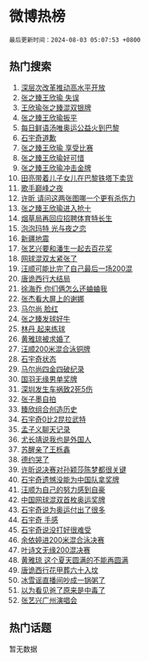 # 微博热榜

`最后更新时间：2024-08-03 05:07:53 +0800`

## 热门搜索

1. [深层次改革推动高水平开放](https://m.weibo.cn/search?containerid=100103type%3D1%26t%3D10%26q%3D%23%E6%B7%B1%E5%B1%82%E6%AC%A1%E6%94%B9%E9%9D%A9%E6%8E%A8%E5%8A%A8%E9%AB%98%E6%B0%B4%E5%B9%B3%E5%BC%80%E6%94%BE%23&stream_entry_id=51&isnewpage=1&extparam=seat%3D1%26cate%3D10103%26q%3D%2523%25E6%25B7%25B1%25E5%25B1%2582%25E6%25AC%25A1%25E6%2594%25B9%25E9%259D%25A9%25E6%258E%25A8%25E5%258A%25A8%25E9%25AB%2598%25E6%25B0%25B4%25E5%25B9%25B3%25E5%25BC%2580%25E6%2594%25BE%2523%26filter_type%3Drealtimehot%26dgr%3D0%26stream_entry_id%3D51%26c_type%3D51%26pos%3D0%26display_time%3D1722632873%26pre_seqid%3D172263287299700486183)
1. [张之臻王欣瑜 失误](https://m.weibo.cn/search?containerid=100103type%3D1%26t%3D10%26q%3D%E5%BC%A0%E4%B9%8B%E8%87%BB%E7%8E%8B%E6%AC%A3%E7%91%9C+%E5%A4%B1%E8%AF%AF&stream_entry_id=31&isnewpage=1&extparam=seat%3D1%26cate%3D5001%26q%3D%25E5%25BC%25A0%25E4%25B9%258B%25E8%2587%25BB%25E7%258E%258B%25E6%25AC%25A3%25E7%2591%259C%2520%25E5%25A4%25B1%25E8%25AF%25AF%26dgr%3D0%26stream_entry_id%3D31%26band_rank%3D1%26pos%3D0%26lcate%3D5001%26filter_type%3Drealtimehot%26flag%3D1%26c_type%3D31%26realpos%3D1%26display_time%3D1722632873%26pre_seqid%3D172263287299700486183)
1. [王欣瑜张之臻混双银牌](https://m.weibo.cn/search?containerid=100103type%3D1%26t%3D10%26q%3D%23%E7%8E%8B%E6%AC%A3%E7%91%9C%E5%BC%A0%E4%B9%8B%E8%87%BB%E6%B7%B7%E5%8F%8C%E9%93%B6%E7%89%8C%23&stream_entry_id=31&isnewpage=1&extparam=seat%3D1%26cate%3D5001%26q%3D%2523%25E7%258E%258B%25E6%25AC%25A3%25E7%2591%259C%25E5%25BC%25A0%25E4%25B9%258B%25E8%2587%25BB%25E6%25B7%25B7%25E5%258F%258C%25E9%2593%25B6%25E7%2589%258C%2523%26dgr%3D0%26stream_entry_id%3D31%26band_rank%3D2%26pos%3D1%26lcate%3D5001%26filter_type%3Drealtimehot%26flag%3D1%26c_type%3D31%26realpos%3D2%26display_time%3D1722632873%26pre_seqid%3D172263287299700486183)
1. [张之臻王欣瑜扳平](https://m.weibo.cn/search?containerid=100103type%3D1%26t%3D10%26q%3D%23%E5%BC%A0%E4%B9%8B%E8%87%BB%E7%8E%8B%E6%AC%A3%E7%91%9C%E6%89%B3%E5%B9%B3%23&stream_entry_id=31&isnewpage=1&extparam=seat%3D1%26cate%3D5001%26q%3D%2523%25E5%25BC%25A0%25E4%25B9%258B%25E8%2587%25BB%25E7%258E%258B%25E6%25AC%25A3%25E7%2591%259C%25E6%2589%25B3%25E5%25B9%25B3%2523%26dgr%3D0%26stream_entry_id%3D31%26band_rank%3D3%26pos%3D2%26lcate%3D5001%26filter_type%3Drealtimehot%26flag%3D1%26c_type%3D31%26realpos%3D3%26display_time%3D1722632873%26pre_seqid%3D172263287299700486183)
1. [每日鲜语汤唯奥运公益火到巴黎](https://m.weibo.cn/search?containerid=100103type%3D1%26t%3D10%26q%3D%23%E6%AF%8F%E6%97%A5%E9%B2%9C%E8%AF%AD%E6%B1%A4%E5%94%AF%E5%A5%A5%E8%BF%90%E5%85%AC%E7%9B%8A%E7%81%AB%E5%88%B0%E5%B7%B4%E9%BB%8E%23&stream_entry_id=31&isnewpage=1&extparam=seat%3D1%26cate%3D5001%26q%3D%2523%25E6%25AF%258F%25E6%2597%25A5%25E9%25B2%259C%25E8%25AF%25AD%25E6%25B1%25A4%25E5%2594%25AF%25E5%25A5%25A5%25E8%25BF%2590%25E5%2585%25AC%25E7%259B%258A%25E7%2581%25AB%25E5%2588%25B0%25E5%25B7%25B4%25E9%25BB%258E%2523%26topic_ad%3D1%26dgr%3D0%26stream_entry_id%3D31%26band_rank%3D4%26adid%3D249017%26lcate%3D5001%26filter_type%3Drealtimehot%26is_ad_pos%3D1%26c_type%3D31%26pos%3D3%26display_time%3D1722632873%26pre_seqid%3D172263287299700486183)
1. [石宇奇道歉](https://m.weibo.cn/search?containerid=100103type%3D1%26t%3D10%26q%3D%23%E7%9F%B3%E5%AE%87%E5%A5%87%E9%81%93%E6%AD%89%23&stream_entry_id=31&isnewpage=1&extparam=seat%3D1%26cate%3D5001%26q%3D%2523%25E7%259F%25B3%25E5%25AE%2587%25E5%25A5%2587%25E9%2581%2593%25E6%25AD%2589%2523%26dgr%3D0%26stream_entry_id%3D31%26band_rank%3D4%26pos%3D4%26lcate%3D5001%26filter_type%3Drealtimehot%26flag%3D2%26c_type%3D31%26realpos%3D4%26display_time%3D1722632873%26pre_seqid%3D172263287299700486183)
1. [张之臻王欣瑜 享受比赛](https://m.weibo.cn/search?containerid=100103type%3D1%26t%3D10%26q%3D%E5%BC%A0%E4%B9%8B%E8%87%BB%E7%8E%8B%E6%AC%A3%E7%91%9C+%E4%BA%AB%E5%8F%97%E6%AF%94%E8%B5%9B&stream_entry_id=31&isnewpage=1&extparam=seat%3D1%26cate%3D5001%26q%3D%25E5%25BC%25A0%25E4%25B9%258B%25E8%2587%25BB%25E7%258E%258B%25E6%25AC%25A3%25E7%2591%259C%2520%25E4%25BA%25AB%25E5%258F%2597%25E6%25AF%2594%25E8%25B5%259B%26dgr%3D0%26stream_entry_id%3D31%26band_rank%3D5%26pos%3D5%26lcate%3D5001%26filter_type%3Drealtimehot%26flag%3D1%26c_type%3D31%26realpos%3D5%26display_time%3D1722632873%26pre_seqid%3D172263287299700486183)
1. [张之臻王欣瑜好可惜](https://m.weibo.cn/search?containerid=100103type%3D1%26t%3D10%26q%3D%E5%BC%A0%E4%B9%8B%E8%87%BB%E7%8E%8B%E6%AC%A3%E7%91%9C%E5%A5%BD%E5%8F%AF%E6%83%9C&stream_entry_id=31&isnewpage=1&extparam=seat%3D1%26cate%3D5001%26q%3D%25E5%25BC%25A0%25E4%25B9%258B%25E8%2587%25BB%25E7%258E%258B%25E6%25AC%25A3%25E7%2591%259C%25E5%25A5%25BD%25E5%258F%25AF%25E6%2583%259C%26dgr%3D0%26stream_entry_id%3D31%26band_rank%3D6%26pos%3D6%26lcate%3D5001%26filter_type%3Drealtimehot%26flag%3D1%26c_type%3D31%26realpos%3D6%26display_time%3D1722632873%26pre_seqid%3D172263287299700486183)
1. [张之臻王欣瑜冲击金牌](https://m.weibo.cn/search?containerid=100103type%3D1%26t%3D10%26q%3D%23%E5%BC%A0%E4%B9%8B%E8%87%BB%E7%8E%8B%E6%AC%A3%E7%91%9C%E5%86%B2%E5%87%BB%E9%87%91%E7%89%8C%23&stream_entry_id=31&isnewpage=1&extparam=seat%3D1%26cate%3D5001%26q%3D%2523%25E5%25BC%25A0%25E4%25B9%258B%25E8%2587%25BB%25E7%258E%258B%25E6%25AC%25A3%25E7%2591%259C%25E5%2586%25B2%25E5%2587%25BB%25E9%2587%2591%25E7%2589%258C%2523%26dgr%3D0%26stream_entry_id%3D31%26band_rank%3D7%26pos%3D7%26lcate%3D5001%26filter_type%3Drealtimehot%26flag%3D2%26c_type%3D31%26realpos%3D7%26display_time%3D1722632873%26pre_seqid%3D172263287299700486183)
1. [田亮带着儿子女儿在巴黎铁塔下卖货](https://m.weibo.cn/search?containerid=100103type%3D1%26t%3D10%26q%3D%23%E7%94%B0%E4%BA%AE%E5%B8%A6%E7%9D%80%E5%84%BF%E5%AD%90%E5%A5%B3%E5%84%BF%E5%9C%A8%E5%B7%B4%E9%BB%8E%E9%93%81%E5%A1%94%E4%B8%8B%E5%8D%96%E8%B4%A7%23&stream_entry_id=31&isnewpage=1&extparam=seat%3D1%26cate%3D5001%26q%3D%2523%25E7%2594%25B0%25E4%25BA%25AE%25E5%25B8%25A6%25E7%259D%2580%25E5%2584%25BF%25E5%25AD%2590%25E5%25A5%25B3%25E5%2584%25BF%25E5%259C%25A8%25E5%25B7%25B4%25E9%25BB%258E%25E9%2593%2581%25E5%25A1%2594%25E4%25B8%258B%25E5%258D%2596%25E8%25B4%25A7%2523%26dgr%3D0%26stream_entry_id%3D31%26band_rank%3D8%26pos%3D8%26lcate%3D5001%26filter_type%3Drealtimehot%26flag%3D2%26c_type%3D31%26realpos%3D8%26display_time%3D1722632873%26pre_seqid%3D172263287299700486183)
1. [歌手巅峰之夜](https://m.weibo.cn/search?containerid=100103type%3D1%26t%3D10%26q%3D%E6%AD%8C%E6%89%8B%E5%B7%85%E5%B3%B0%E4%B9%8B%E5%A4%9C&stream_entry_id=31&isnewpage=1&extparam=seat%3D1%26cate%3D5001%26q%3D%25E6%25AD%258C%25E6%2589%258B%25E5%25B7%2585%25E5%25B3%25B0%25E4%25B9%258B%25E5%25A4%259C%26dgr%3D0%26stream_entry_id%3D31%26band_rank%3D9%26pos%3D9%26lcate%3D5001%26filter_type%3Drealtimehot%26flag%3D0%26c_type%3D31%26realpos%3D9%26display_time%3D1722632873%26pre_seqid%3D172263287299700486183)
1. [许昕 请问这两张图哪一个更有杀伤力](https://m.weibo.cn/search?containerid=100103type%3D1%26t%3D10%26q%3D%E8%AE%B8%E6%98%95+%E8%AF%B7%E9%97%AE%E8%BF%99%E4%B8%A4%E5%BC%A0%E5%9B%BE%E5%93%AA%E4%B8%80%E4%B8%AA%E6%9B%B4%E6%9C%89%E6%9D%80%E4%BC%A4%E5%8A%9B&stream_entry_id=31&isnewpage=1&extparam=seat%3D1%26cate%3D5001%26q%3D%25E8%25AE%25B8%25E6%2598%2595%2520%25E8%25AF%25B7%25E9%2597%25AE%25E8%25BF%2599%25E4%25B8%25A4%25E5%25BC%25A0%25E5%259B%25BE%25E5%2593%25AA%25E4%25B8%2580%25E4%25B8%25AA%25E6%259B%25B4%25E6%259C%2589%25E6%259D%2580%25E4%25BC%25A4%25E5%258A%259B%26dgr%3D0%26stream_entry_id%3D31%26band_rank%3D10%26pos%3D10%26lcate%3D5001%26filter_type%3Drealtimehot%26flag%3D0%26c_type%3D31%26realpos%3D10%26display_time%3D1722632873%26pre_seqid%3D172263287299700486183)
1. [张之臻王欣瑜进入抢十](https://m.weibo.cn/search?containerid=100103type%3D1%26t%3D10%26q%3D%23%E5%BC%A0%E4%B9%8B%E8%87%BB%E7%8E%8B%E6%AC%A3%E7%91%9C%E8%BF%9B%E5%85%A5%E6%8A%A2%E5%8D%81%23&stream_entry_id=31&isnewpage=1&extparam=seat%3D1%26cate%3D5001%26q%3D%2523%25E5%25BC%25A0%25E4%25B9%258B%25E8%2587%25BB%25E7%258E%258B%25E6%25AC%25A3%25E7%2591%259C%25E8%25BF%259B%25E5%2585%25A5%25E6%258A%25A2%25E5%258D%2581%2523%26dgr%3D0%26stream_entry_id%3D31%26band_rank%3D11%26pos%3D11%26lcate%3D5001%26filter_type%3Drealtimehot%26flag%3D1%26c_type%3D31%26realpos%3D11%26display_time%3D1722632873%26pre_seqid%3D172263287299700486183)
1. [烟草局再回应招聘体育特长生](https://m.weibo.cn/search?containerid=100103type%3D1%26t%3D10%26q%3D%23%E7%83%9F%E8%8D%89%E5%B1%80%E5%86%8D%E5%9B%9E%E5%BA%94%E6%8B%9B%E8%81%98%E4%BD%93%E8%82%B2%E7%89%B9%E9%95%BF%E7%94%9F%23&stream_entry_id=31&isnewpage=1&extparam=seat%3D1%26cate%3D5001%26q%3D%2523%25E7%2583%259F%25E8%258D%2589%25E5%25B1%2580%25E5%2586%258D%25E5%259B%259E%25E5%25BA%2594%25E6%258B%259B%25E8%2581%2598%25E4%25BD%2593%25E8%2582%25B2%25E7%2589%25B9%25E9%2595%25BF%25E7%2594%259F%2523%26dgr%3D0%26stream_entry_id%3D31%26band_rank%3D12%26pos%3D12%26lcate%3D5001%26filter_type%3Drealtimehot%26flag%3D0%26c_type%3D31%26realpos%3D12%26display_time%3D1722632873%26pre_seqid%3D172263287299700486183)
1. [泡泡玛特 光与夜之恋](https://m.weibo.cn/search?containerid=100103type%3D1%26t%3D10%26q%3D%E6%B3%A1%E6%B3%A1%E7%8E%9B%E7%89%B9+%E5%85%89%E4%B8%8E%E5%A4%9C%E4%B9%8B%E6%81%8B&stream_entry_id=31&isnewpage=1&extparam=seat%3D1%26cate%3D5001%26q%3D%25E6%25B3%25A1%25E6%25B3%25A1%25E7%258E%259B%25E7%2589%25B9%2520%25E5%2585%2589%25E4%25B8%258E%25E5%25A4%259C%25E4%25B9%258B%25E6%2581%258B%26dgr%3D0%26stream_entry_id%3D31%26band_rank%3D13%26pos%3D13%26lcate%3D5001%26filter_type%3Drealtimehot%26flag%3D0%26c_type%3D31%26realpos%3D13%26display_time%3D1722632873%26pre_seqid%3D172263287299700486183)
1. [新疆地震](https://m.weibo.cn/search?containerid=100103type%3D1%26t%3D10%26q%3D%E6%96%B0%E7%96%86%E5%9C%B0%E9%9C%87&stream_entry_id=31&isnewpage=1&extparam=seat%3D1%26cate%3D5001%26q%3D%25E6%2596%25B0%25E7%2596%2586%25E5%259C%25B0%25E9%259C%2587%26dgr%3D0%26stream_entry_id%3D31%26band_rank%3D14%26pos%3D14%26lcate%3D5001%26filter_type%3Drealtimehot%26flag%3D0%26c_type%3D31%26realpos%3D14%26display_time%3D1722632873%26pre_seqid%3D172263287299700486183)
1. [张艺兴要和潘生一起去百花奖](https://m.weibo.cn/search?containerid=100103type%3D1%26t%3D10%26q%3D%23%E5%BC%A0%E8%89%BA%E5%85%B4%E8%A6%81%E5%92%8C%E6%BD%98%E7%94%9F%E4%B8%80%E8%B5%B7%E5%8E%BB%E7%99%BE%E8%8A%B1%E5%A5%96%23&stream_entry_id=31&isnewpage=1&extparam=seat%3D1%26cate%3D5001%26q%3D%2523%25E5%25BC%25A0%25E8%2589%25BA%25E5%2585%25B4%25E8%25A6%2581%25E5%2592%258C%25E6%25BD%2598%25E7%2594%259F%25E4%25B8%2580%25E8%25B5%25B7%25E5%258E%25BB%25E7%2599%25BE%25E8%258A%25B1%25E5%25A5%2596%2523%26dgr%3D0%26stream_entry_id%3D31%26band_rank%3D15%26pos%3D15%26lcate%3D5001%26filter_type%3Drealtimehot%26flag%3D0%26c_type%3D31%26realpos%3D15%26display_time%3D1722632873%26pre_seqid%3D172263287299700486183)
1. [网球混双太紧张了](https://m.weibo.cn/search?containerid=100103type%3D1%26t%3D10%26q%3D%E7%BD%91%E7%90%83%E6%B7%B7%E5%8F%8C%E5%A4%AA%E7%B4%A7%E5%BC%A0%E4%BA%86&stream_entry_id=31&isnewpage=1&extparam=seat%3D1%26cate%3D5001%26q%3D%25E7%25BD%2591%25E7%2590%2583%25E6%25B7%25B7%25E5%258F%258C%25E5%25A4%25AA%25E7%25B4%25A7%25E5%25BC%25A0%25E4%25BA%2586%26dgr%3D0%26stream_entry_id%3D31%26band_rank%3D16%26pos%3D16%26lcate%3D5001%26filter_type%3Drealtimehot%26flag%3D1%26c_type%3D31%26realpos%3D16%26display_time%3D1722632873%26pre_seqid%3D172263287299700486183)
1. [汪顺可能比完了自己最后一场200混](https://m.weibo.cn/search?containerid=100103type%3D1%26t%3D10%26q%3D%23%E6%B1%AA%E9%A1%BA%E5%8F%AF%E8%83%BD%E6%AF%94%E5%AE%8C%E4%BA%86%E8%87%AA%E5%B7%B1%E6%9C%80%E5%90%8E%E4%B8%80%E5%9C%BA200%E6%B7%B7%23&stream_entry_id=31&isnewpage=1&extparam=seat%3D1%26cate%3D5001%26q%3D%2523%25E6%25B1%25AA%25E9%25A1%25BA%25E5%258F%25AF%25E8%2583%25BD%25E6%25AF%2594%25E5%25AE%258C%25E4%25BA%2586%25E8%2587%25AA%25E5%25B7%25B1%25E6%259C%2580%25E5%2590%258E%25E4%25B8%2580%25E5%259C%25BA200%25E6%25B7%25B7%2523%26dgr%3D0%26stream_entry_id%3D31%26band_rank%3D17%26pos%3D17%26lcate%3D5001%26filter_type%3Drealtimehot%26flag%3D1%26c_type%3D31%26realpos%3D17%26display_time%3D1722632873%26pre_seqid%3D172263287299700486183)
1. [唐诡西行大结局](https://m.weibo.cn/search?containerid=100103type%3D1%26t%3D10%26q%3D%23%E5%94%90%E8%AF%A1%E8%A5%BF%E8%A1%8C%E5%A4%A7%E7%BB%93%E5%B1%80%23&stream_entry_id=31&isnewpage=1&extparam=seat%3D1%26cate%3D5001%26q%3D%2523%25E5%2594%2590%25E8%25AF%25A1%25E8%25A5%25BF%25E8%25A1%258C%25E5%25A4%25A7%25E7%25BB%2593%25E5%25B1%2580%2523%26dgr%3D0%26stream_entry_id%3D31%26band_rank%3D18%26pos%3D18%26lcate%3D5001%26filter_type%3Drealtimehot%26flag%3D0%26c_type%3D31%26realpos%3D18%26display_time%3D1722632873%26pre_seqid%3D172263287299700486183)
1. [徐海乔 你们俩怎么还蛐蛐我](https://m.weibo.cn/search?containerid=100103type%3D1%26t%3D10%26q%3D%E5%BE%90%E6%B5%B7%E4%B9%94+%E4%BD%A0%E4%BB%AC%E4%BF%A9%E6%80%8E%E4%B9%88%E8%BF%98%E8%9B%90%E8%9B%90%E6%88%91&stream_entry_id=31&isnewpage=1&extparam=seat%3D1%26cate%3D5001%26q%3D%25E5%25BE%2590%25E6%25B5%25B7%25E4%25B9%2594%2520%25E4%25BD%25A0%25E4%25BB%25AC%25E4%25BF%25A9%25E6%2580%258E%25E4%25B9%2588%25E8%25BF%2598%25E8%259B%2590%25E8%259B%2590%25E6%2588%2591%26dgr%3D0%26stream_entry_id%3D31%26band_rank%3D19%26pos%3D19%26lcate%3D5001%26filter_type%3Drealtimehot%26flag%3D0%26c_type%3D31%26realpos%3D19%26display_time%3D1722632873%26pre_seqid%3D172263287299700486183)
1. [张杰看大屏上的谢娜](https://m.weibo.cn/search?containerid=100103type%3D1%26t%3D10%26q%3D%23%E5%BC%A0%E6%9D%B0%E7%9C%8B%E5%A4%A7%E5%B1%8F%E4%B8%8A%E7%9A%84%E8%B0%A2%E5%A8%9C%23&stream_entry_id=31&isnewpage=1&extparam=seat%3D1%26cate%3D5001%26q%3D%2523%25E5%25BC%25A0%25E6%259D%25B0%25E7%259C%258B%25E5%25A4%25A7%25E5%25B1%258F%25E4%25B8%258A%25E7%259A%2584%25E8%25B0%25A2%25E5%25A8%259C%2523%26dgr%3D0%26stream_entry_id%3D31%26band_rank%3D20%26pos%3D20%26lcate%3D5001%26filter_type%3Drealtimehot%26flag%3D0%26c_type%3D31%26realpos%3D20%26display_time%3D1722632873%26pre_seqid%3D172263287299700486183)
1. [马尔尚 脸红](https://m.weibo.cn/search?containerid=100103type%3D1%26t%3D10%26q%3D%E9%A9%AC%E5%B0%94%E5%B0%9A+%E8%84%B8%E7%BA%A2&stream_entry_id=31&isnewpage=1&extparam=seat%3D1%26cate%3D5001%26q%3D%25E9%25A9%25AC%25E5%25B0%2594%25E5%25B0%259A%2520%25E8%2584%25B8%25E7%25BA%25A2%26dgr%3D0%26stream_entry_id%3D31%26band_rank%3D21%26pos%3D21%26lcate%3D5001%26filter_type%3Drealtimehot%26flag%3D0%26c_type%3D31%26realpos%3D21%26display_time%3D1722632873%26pre_seqid%3D172263287299700486183)
1. [张之臻发球好牛](https://m.weibo.cn/search?containerid=100103type%3D1%26t%3D10%26q%3D%E5%BC%A0%E4%B9%8B%E8%87%BB%E5%8F%91%E7%90%83%E5%A5%BD%E7%89%9B&stream_entry_id=31&isnewpage=1&extparam=seat%3D1%26cate%3D5001%26q%3D%25E5%25BC%25A0%25E4%25B9%258B%25E8%2587%25BB%25E5%258F%2591%25E7%2590%2583%25E5%25A5%25BD%25E7%2589%259B%26dgr%3D0%26stream_entry_id%3D31%26band_rank%3D22%26pos%3D22%26lcate%3D5001%26filter_type%3Drealtimehot%26flag%3D1%26c_type%3D31%26realpos%3D22%26display_time%3D1722632873%26pre_seqid%3D172263287299700486183)
1. [林丹 起来练球](https://m.weibo.cn/search?containerid=100103type%3D1%26t%3D10%26q%3D%E6%9E%97%E4%B8%B9+%E8%B5%B7%E6%9D%A5%E7%BB%83%E7%90%83&stream_entry_id=31&isnewpage=1&extparam=seat%3D1%26cate%3D5001%26q%3D%25E6%259E%2597%25E4%25B8%25B9%2520%25E8%25B5%25B7%25E6%259D%25A5%25E7%25BB%2583%25E7%2590%2583%26dgr%3D0%26stream_entry_id%3D31%26band_rank%3D23%26pos%3D23%26lcate%3D5001%26filter_type%3Drealtimehot%26flag%3D2%26c_type%3D31%26realpos%3D23%26display_time%3D1722632873%26pre_seqid%3D172263287299700486183)
1. [黄雅琼被求婚了](https://m.weibo.cn/search?containerid=100103type%3D1%26t%3D10%26q%3D%23%E9%BB%84%E9%9B%85%E7%90%BC%E8%A2%AB%E6%B1%82%E5%A9%9A%E4%BA%86%23&stream_entry_id=31&isnewpage=1&extparam=seat%3D1%26cate%3D5001%26q%3D%2523%25E9%25BB%2584%25E9%259B%2585%25E7%2590%25BC%25E8%25A2%25AB%25E6%25B1%2582%25E5%25A9%259A%25E4%25BA%2586%2523%26dgr%3D0%26stream_entry_id%3D31%26band_rank%3D24%26pos%3D24%26lcate%3D5001%26filter_type%3Drealtimehot%26flag%3D0%26c_type%3D31%26realpos%3D24%26display_time%3D1722632873%26pre_seqid%3D172263287299700486183)
1. [汪顺200米混合泳铜牌](https://m.weibo.cn/search?containerid=100103type%3D1%26t%3D10%26q%3D%23%E6%B1%AA%E9%A1%BA200%E7%B1%B3%E6%B7%B7%E5%90%88%E6%B3%B3%E9%93%9C%E7%89%8C%23&stream_entry_id=31&isnewpage=1&extparam=seat%3D1%26cate%3D5001%26q%3D%2523%25E6%25B1%25AA%25E9%25A1%25BA200%25E7%25B1%25B3%25E6%25B7%25B7%25E5%2590%2588%25E6%25B3%25B3%25E9%2593%259C%25E7%2589%258C%2523%26dgr%3D0%26stream_entry_id%3D31%26band_rank%3D25%26pos%3D25%26lcate%3D5001%26filter_type%3Drealtimehot%26flag%3D0%26c_type%3D31%26realpos%3D25%26display_time%3D1722632873%26pre_seqid%3D172263287299700486183)
1. [石宇奇状态](https://m.weibo.cn/search?containerid=100103type%3D1%26t%3D10%26q%3D%23%E7%9F%B3%E5%AE%87%E5%A5%87%E7%8A%B6%E6%80%81%23&stream_entry_id=31&isnewpage=1&extparam=seat%3D1%26cate%3D5001%26q%3D%2523%25E7%259F%25B3%25E5%25AE%2587%25E5%25A5%2587%25E7%258A%25B6%25E6%2580%2581%2523%26dgr%3D0%26stream_entry_id%3D31%26band_rank%3D26%26pos%3D26%26lcate%3D5001%26filter_type%3Drealtimehot%26flag%3D0%26c_type%3D31%26realpos%3D26%26display_time%3D1722632873%26pre_seqid%3D172263287299700486183)
1. [马尔尚四金四破纪录](https://m.weibo.cn/search?containerid=100103type%3D1%26t%3D10%26q%3D%23%E9%A9%AC%E5%B0%94%E5%B0%9A%E5%9B%9B%E9%87%91%E5%9B%9B%E7%A0%B4%E7%BA%AA%E5%BD%95%23&stream_entry_id=31&isnewpage=1&extparam=seat%3D1%26cate%3D5001%26q%3D%2523%25E9%25A9%25AC%25E5%25B0%2594%25E5%25B0%259A%25E5%259B%259B%25E9%2587%2591%25E5%259B%259B%25E7%25A0%25B4%25E7%25BA%25AA%25E5%25BD%2595%2523%26dgr%3D0%26stream_entry_id%3D31%26band_rank%3D27%26pos%3D27%26lcate%3D5001%26filter_type%3Drealtimehot%26flag%3D0%26c_type%3D31%26realpos%3D27%26display_time%3D1722632873%26pre_seqid%3D172263287299700486183)
1. [国羽无缘男单奖牌](https://m.weibo.cn/search?containerid=100103type%3D1%26t%3D10%26q%3D%23%E5%9B%BD%E7%BE%BD%E6%97%A0%E7%BC%98%E7%94%B7%E5%8D%95%E5%A5%96%E7%89%8C%23&stream_entry_id=31&isnewpage=1&extparam=seat%3D1%26cate%3D5001%26q%3D%2523%25E5%259B%25BD%25E7%25BE%25BD%25E6%2597%25A0%25E7%25BC%2598%25E7%2594%25B7%25E5%258D%2595%25E5%25A5%2596%25E7%2589%258C%2523%26dgr%3D0%26stream_entry_id%3D31%26band_rank%3D28%26pos%3D28%26lcate%3D5001%26filter_type%3Drealtimehot%26flag%3D0%26c_type%3D31%26realpos%3D28%26display_time%3D1722632873%26pre_seqid%3D172263287299700486183)
1. [深圳发生车祸致2死5伤](https://m.weibo.cn/search?containerid=100103type%3D1%26t%3D10%26q%3D%23%E6%B7%B1%E5%9C%B3%E5%8F%91%E7%94%9F%E8%BD%A6%E7%A5%B8%E8%87%B42%E6%AD%BB5%E4%BC%A4%23&stream_entry_id=31&isnewpage=1&extparam=seat%3D1%26cate%3D5001%26q%3D%2523%25E6%25B7%25B1%25E5%259C%25B3%25E5%258F%2591%25E7%2594%259F%25E8%25BD%25A6%25E7%25A5%25B8%25E8%2587%25B42%25E6%25AD%25BB5%25E4%25BC%25A4%2523%26dgr%3D0%26stream_entry_id%3D31%26band_rank%3D29%26pos%3D29%26lcate%3D5001%26filter_type%3Drealtimehot%26flag%3D0%26c_type%3D31%26realpos%3D29%26display_time%3D1722632873%26pre_seqid%3D172263287299700486183)
1. [张子墨自拍](https://m.weibo.cn/search?containerid=100103type%3D1%26t%3D10%26q%3D%E5%BC%A0%E5%AD%90%E5%A2%A8%E8%87%AA%E6%8B%8D&stream_entry_id=31&isnewpage=1&extparam=seat%3D1%26cate%3D5001%26q%3D%25E5%25BC%25A0%25E5%25AD%2590%25E5%25A2%25A8%25E8%2587%25AA%25E6%258B%258D%26dgr%3D0%26stream_entry_id%3D31%26band_rank%3D30%26pos%3D30%26lcate%3D5001%26filter_type%3Drealtimehot%26flag%3D0%26c_type%3D31%26realpos%3D30%26display_time%3D1722632873%26pre_seqid%3D172263287299700486183)
1. [臻欣组合创造历史](https://m.weibo.cn/search?containerid=100103type%3D1%26t%3D10%26q%3D%23%E8%87%BB%E6%AC%A3%E7%BB%84%E5%90%88%E5%88%9B%E9%80%A0%E5%8E%86%E5%8F%B2%23&stream_entry_id=31&isnewpage=1&extparam=seat%3D1%26cate%3D5001%26q%3D%2523%25E8%2587%25BB%25E6%25AC%25A3%25E7%25BB%2584%25E5%2590%2588%25E5%2588%259B%25E9%2580%25A0%25E5%258E%2586%25E5%258F%25B2%2523%26dgr%3D0%26stream_entry_id%3D31%26band_rank%3D31%26pos%3D31%26lcate%3D5001%26filter_type%3Drealtimehot%26flag%3D1%26c_type%3D31%26realpos%3D31%26display_time%3D1722632873%26pre_seqid%3D172263287299700486183)
1. [石宇奇0比2昆拉武特](https://m.weibo.cn/search?containerid=100103type%3D1%26t%3D10%26q%3D%23%E7%9F%B3%E5%AE%87%E5%A5%870%E6%AF%942%E6%98%86%E6%8B%89%E6%AD%A6%E7%89%B9%23&stream_entry_id=31&isnewpage=1&extparam=seat%3D1%26cate%3D5001%26q%3D%2523%25E7%259F%25B3%25E5%25AE%2587%25E5%25A5%25870%25E6%25AF%25942%25E6%2598%2586%25E6%258B%2589%25E6%25AD%25A6%25E7%2589%25B9%2523%26dgr%3D0%26stream_entry_id%3D31%26band_rank%3D32%26pos%3D32%26lcate%3D5001%26filter_type%3Drealtimehot%26flag%3D0%26c_type%3D31%26realpos%3D32%26display_time%3D1722632873%26pre_seqid%3D172263287299700486183)
1. [孟子义聊天记录](https://m.weibo.cn/search?containerid=100103type%3D1%26t%3D10%26q%3D%23%E5%AD%9F%E5%AD%90%E4%B9%89%E8%81%8A%E5%A4%A9%E8%AE%B0%E5%BD%95%23&stream_entry_id=31&isnewpage=1&extparam=seat%3D1%26cate%3D5001%26q%3D%2523%25E5%25AD%259F%25E5%25AD%2590%25E4%25B9%2589%25E8%2581%258A%25E5%25A4%25A9%25E8%25AE%25B0%25E5%25BD%2595%2523%26dgr%3D0%26stream_entry_id%3D31%26band_rank%3D33%26pos%3D33%26lcate%3D5001%26filter_type%3Drealtimehot%26flag%3D0%26c_type%3D31%26realpos%3D33%26display_time%3D1722632873%26pre_seqid%3D172263287299700486183)
1. [尤长靖说我也是外国人](https://m.weibo.cn/search?containerid=100103type%3D1%26t%3D10%26q%3D%23%E5%B0%A4%E9%95%BF%E9%9D%96%E8%AF%B4%E6%88%91%E4%B9%9F%E6%98%AF%E5%A4%96%E5%9B%BD%E4%BA%BA%23&stream_entry_id=31&isnewpage=1&extparam=seat%3D1%26cate%3D5001%26q%3D%2523%25E5%25B0%25A4%25E9%2595%25BF%25E9%259D%2596%25E8%25AF%25B4%25E6%2588%2591%25E4%25B9%259F%25E6%2598%25AF%25E5%25A4%2596%25E5%259B%25BD%25E4%25BA%25BA%2523%26dgr%3D0%26stream_entry_id%3D31%26band_rank%3D34%26pos%3D34%26lcate%3D5001%26filter_type%3Drealtimehot%26flag%3D0%26c_type%3D31%26realpos%3D34%26display_time%3D1722632873%26pre_seqid%3D172263287299700486183)
1. [苏醒亲了王栎鑫](https://m.weibo.cn/search?containerid=100103type%3D1%26t%3D10%26q%3D%E8%8B%8F%E9%86%92%E4%BA%B2%E4%BA%86%E7%8E%8B%E6%A0%8E%E9%91%AB&stream_entry_id=31&isnewpage=1&extparam=seat%3D1%26cate%3D5001%26q%3D%25E8%258B%258F%25E9%2586%2592%25E4%25BA%25B2%25E4%25BA%2586%25E7%258E%258B%25E6%25A0%258E%25E9%2591%25AB%26dgr%3D0%26stream_entry_id%3D31%26band_rank%3D35%26pos%3D35%26lcate%3D5001%26filter_type%3Drealtimehot%26flag%3D0%26c_type%3D31%26realpos%3D35%26display_time%3D1722632873%26pre_seqid%3D172263287299700486183)
1. [德约哭了](https://m.weibo.cn/search?containerid=100103type%3D1%26t%3D10%26q%3D%23%E5%BE%B7%E7%BA%A6%E5%93%AD%E4%BA%86%23&stream_entry_id=31&isnewpage=1&extparam=seat%3D1%26cate%3D5001%26q%3D%2523%25E5%25BE%25B7%25E7%25BA%25A6%25E5%2593%25AD%25E4%25BA%2586%2523%26dgr%3D0%26stream_entry_id%3D31%26band_rank%3D36%26pos%3D36%26lcate%3D5001%26filter_type%3Drealtimehot%26flag%3D0%26c_type%3D31%26realpos%3D36%26display_time%3D1722632873%26pre_seqid%3D172263287299700486183)
1. [许昕说决赛对孙颖莎陈梦都很关键](https://m.weibo.cn/search?containerid=100103type%3D1%26t%3D10%26q%3D%23%E8%AE%B8%E6%98%95%E8%AF%B4%E5%86%B3%E8%B5%9B%E5%AF%B9%E5%AD%99%E9%A2%96%E8%8E%8E%E9%99%88%E6%A2%A6%E9%83%BD%E5%BE%88%E5%85%B3%E9%94%AE%23&stream_entry_id=31&isnewpage=1&extparam=seat%3D1%26cate%3D5001%26q%3D%2523%25E8%25AE%25B8%25E6%2598%2595%25E8%25AF%25B4%25E5%2586%25B3%25E8%25B5%259B%25E5%25AF%25B9%25E5%25AD%2599%25E9%25A2%2596%25E8%258E%258E%25E9%2599%2588%25E6%25A2%25A6%25E9%2583%25BD%25E5%25BE%2588%25E5%2585%25B3%25E9%2594%25AE%2523%26dgr%3D0%26stream_entry_id%3D31%26band_rank%3D37%26pos%3D37%26lcate%3D5001%26filter_type%3Drealtimehot%26flag%3D0%26c_type%3D31%26realpos%3D37%26display_time%3D1722632873%26pre_seqid%3D172263287299700486183)
1. [石宇奇遗憾没能为中国队拿奖牌](https://m.weibo.cn/search?containerid=100103type%3D1%26t%3D10%26q%3D%23%E7%9F%B3%E5%AE%87%E5%A5%87%E9%81%97%E6%86%BE%E6%B2%A1%E8%83%BD%E4%B8%BA%E4%B8%AD%E5%9B%BD%E9%98%9F%E6%8B%BF%E5%A5%96%E7%89%8C%23&stream_entry_id=31&isnewpage=1&extparam=seat%3D1%26cate%3D5001%26q%3D%2523%25E7%259F%25B3%25E5%25AE%2587%25E5%25A5%2587%25E9%2581%2597%25E6%2586%25BE%25E6%25B2%25A1%25E8%2583%25BD%25E4%25B8%25BA%25E4%25B8%25AD%25E5%259B%25BD%25E9%2598%259F%25E6%258B%25BF%25E5%25A5%2596%25E7%2589%258C%2523%26dgr%3D0%26stream_entry_id%3D31%26band_rank%3D38%26pos%3D38%26lcate%3D5001%26filter_type%3Drealtimehot%26flag%3D0%26c_type%3D31%26realpos%3D38%26display_time%3D1722632873%26pre_seqid%3D172263287299700486183)
1. [汪顺为自己的努力感到自豪](https://m.weibo.cn/search?containerid=100103type%3D1%26t%3D10%26q%3D%23%E6%B1%AA%E9%A1%BA%E4%B8%BA%E8%87%AA%E5%B7%B1%E7%9A%84%E5%8A%AA%E5%8A%9B%E6%84%9F%E5%88%B0%E8%87%AA%E8%B1%AA%23&stream_entry_id=31&isnewpage=1&extparam=seat%3D1%26cate%3D5001%26q%3D%2523%25E6%25B1%25AA%25E9%25A1%25BA%25E4%25B8%25BA%25E8%2587%25AA%25E5%25B7%25B1%25E7%259A%2584%25E5%258A%25AA%25E5%258A%259B%25E6%2584%259F%25E5%2588%25B0%25E8%2587%25AA%25E8%25B1%25AA%2523%26dgr%3D0%26stream_entry_id%3D31%26band_rank%3D39%26pos%3D39%26lcate%3D5001%26filter_type%3Drealtimehot%26flag%3D1%26c_type%3D31%26realpos%3D39%26display_time%3D1722632873%26pre_seqid%3D172263287299700486183)
1. [中国网球混双首枚奥运奖牌](https://m.weibo.cn/search?containerid=100103type%3D1%26t%3D10%26q%3D%23%E4%B8%AD%E5%9B%BD%E7%BD%91%E7%90%83%E6%B7%B7%E5%8F%8C%E9%A6%96%E6%9E%9A%E5%A5%A5%E8%BF%90%E5%A5%96%E7%89%8C%23&stream_entry_id=31&isnewpage=1&extparam=seat%3D1%26cate%3D5001%26q%3D%2523%25E4%25B8%25AD%25E5%259B%25BD%25E7%25BD%2591%25E7%2590%2583%25E6%25B7%25B7%25E5%258F%258C%25E9%25A6%2596%25E6%259E%259A%25E5%25A5%25A5%25E8%25BF%2590%25E5%25A5%2596%25E7%2589%258C%2523%26dgr%3D0%26stream_entry_id%3D31%26band_rank%3D40%26pos%3D40%26lcate%3D5001%26filter_type%3Drealtimehot%26flag%3D1%26c_type%3D31%26realpos%3D40%26display_time%3D1722632873%26pre_seqid%3D172263287299700486183)
1. [石宇奇说为奥运付出了很多](https://m.weibo.cn/search?containerid=100103type%3D1%26t%3D10%26q%3D%23%E7%9F%B3%E5%AE%87%E5%A5%87%E8%AF%B4%E4%B8%BA%E5%A5%A5%E8%BF%90%E4%BB%98%E5%87%BA%E4%BA%86%E5%BE%88%E5%A4%9A%23&stream_entry_id=31&isnewpage=1&extparam=seat%3D1%26cate%3D5001%26q%3D%2523%25E7%259F%25B3%25E5%25AE%2587%25E5%25A5%2587%25E8%25AF%25B4%25E4%25B8%25BA%25E5%25A5%25A5%25E8%25BF%2590%25E4%25BB%2598%25E5%2587%25BA%25E4%25BA%2586%25E5%25BE%2588%25E5%25A4%259A%2523%26dgr%3D0%26stream_entry_id%3D31%26band_rank%3D41%26pos%3D41%26lcate%3D5001%26filter_type%3Drealtimehot%26flag%3D0%26c_type%3D31%26realpos%3D41%26display_time%3D1722632873%26pre_seqid%3D172263287299700486183)
1. [石宇奇 手感](https://m.weibo.cn/search?containerid=100103type%3D1%26t%3D10%26q%3D%E7%9F%B3%E5%AE%87%E5%A5%87+%E6%89%8B%E6%84%9F&stream_entry_id=31&isnewpage=1&extparam=seat%3D1%26cate%3D5001%26q%3D%25E7%259F%25B3%25E5%25AE%2587%25E5%25A5%2587%2520%25E6%2589%258B%25E6%2584%259F%26dgr%3D0%26stream_entry_id%3D31%26band_rank%3D42%26pos%3D42%26lcate%3D5001%26filter_type%3Drealtimehot%26flag%3D0%26c_type%3D31%26realpos%3D42%26display_time%3D1722632873%26pre_seqid%3D172263287299700486183)
1. [石宇奇说没打好很难受](https://m.weibo.cn/search?containerid=100103type%3D1%26t%3D10%26q%3D%23%E7%9F%B3%E5%AE%87%E5%A5%87%E8%AF%B4%E6%B2%A1%E6%89%93%E5%A5%BD%E5%BE%88%E9%9A%BE%E5%8F%97%23&stream_entry_id=31&isnewpage=1&extparam=seat%3D1%26cate%3D5001%26q%3D%2523%25E7%259F%25B3%25E5%25AE%2587%25E5%25A5%2587%25E8%25AF%25B4%25E6%25B2%25A1%25E6%2589%2593%25E5%25A5%25BD%25E5%25BE%2588%25E9%259A%25BE%25E5%258F%2597%2523%26dgr%3D0%26stream_entry_id%3D31%26band_rank%3D43%26pos%3D43%26lcate%3D5001%26filter_type%3Drealtimehot%26flag%3D0%26c_type%3D31%26realpos%3D43%26display_time%3D1722632873%26pre_seqid%3D172263287299700486183)
1. [余依婷进200米混合泳决赛](https://m.weibo.cn/search?containerid=100103type%3D1%26t%3D10%26q%3D%23%E4%BD%99%E4%BE%9D%E5%A9%B7%E8%BF%9B200%E7%B1%B3%E6%B7%B7%E5%90%88%E6%B3%B3%E5%86%B3%E8%B5%9B%23&stream_entry_id=31&isnewpage=1&extparam=seat%3D1%26cate%3D5001%26q%3D%2523%25E4%25BD%2599%25E4%25BE%259D%25E5%25A9%25B7%25E8%25BF%259B200%25E7%25B1%25B3%25E6%25B7%25B7%25E5%2590%2588%25E6%25B3%25B3%25E5%2586%25B3%25E8%25B5%259B%2523%26dgr%3D0%26stream_entry_id%3D31%26band_rank%3D44%26pos%3D44%26lcate%3D5001%26filter_type%3Drealtimehot%26flag%3D1%26c_type%3D31%26realpos%3D44%26display_time%3D1722632873%26pre_seqid%3D172263287299700486183)
1. [叶诗文无缘200混决赛](https://m.weibo.cn/search?containerid=100103type%3D1%26t%3D10%26q%3D%23%E5%8F%B6%E8%AF%97%E6%96%87%E6%97%A0%E7%BC%98200%E6%B7%B7%E5%86%B3%E8%B5%9B%23&stream_entry_id=31&isnewpage=1&extparam=seat%3D1%26cate%3D5001%26q%3D%2523%25E5%258F%25B6%25E8%25AF%2597%25E6%2596%2587%25E6%2597%25A0%25E7%25BC%2598200%25E6%25B7%25B7%25E5%2586%25B3%25E8%25B5%259B%2523%26dgr%3D0%26stream_entry_id%3D31%26band_rank%3D45%26pos%3D45%26lcate%3D5001%26filter_type%3Drealtimehot%26flag%3D1%26c_type%3D31%26realpos%3D45%26display_time%3D1722632873%26pre_seqid%3D172263287299700486183)
1. [黄雅琼 这个夏天圆满的不能再圆满](https://m.weibo.cn/search?containerid=100103type%3D1%26t%3D10%26q%3D%E9%BB%84%E9%9B%85%E7%90%BC+%E8%BF%99%E4%B8%AA%E5%A4%8F%E5%A4%A9%E5%9C%86%E6%BB%A1%E7%9A%84%E4%B8%8D%E8%83%BD%E5%86%8D%E5%9C%86%E6%BB%A1&stream_entry_id=31&isnewpage=1&extparam=seat%3D1%26cate%3D5001%26q%3D%25E9%25BB%2584%25E9%259B%2585%25E7%2590%25BC%2520%25E8%25BF%2599%25E4%25B8%25AA%25E5%25A4%258F%25E5%25A4%25A9%25E5%259C%2586%25E6%25BB%25A1%25E7%259A%2584%25E4%25B8%258D%25E8%2583%25BD%25E5%2586%258D%25E5%259C%2586%25E6%25BB%25A1%26dgr%3D0%26stream_entry_id%3D31%26band_rank%3D46%26pos%3D46%26lcate%3D5001%26filter_type%3Drealtimehot%26flag%3D0%26c_type%3D31%26realpos%3D46%26display_time%3D1722632873%26pre_seqid%3D172263287299700486183)
1. [唐诡西行花甲葬六十入坟](https://m.weibo.cn/search?containerid=100103type%3D1%26t%3D10%26q%3D%E5%94%90%E8%AF%A1%E8%A5%BF%E8%A1%8C%E8%8A%B1%E7%94%B2%E8%91%AC%E5%85%AD%E5%8D%81%E5%85%A5%E5%9D%9F&stream_entry_id=31&isnewpage=1&extparam=seat%3D1%26cate%3D5001%26q%3D%25E5%2594%2590%25E8%25AF%25A1%25E8%25A5%25BF%25E8%25A1%258C%25E8%258A%25B1%25E7%2594%25B2%25E8%2591%25AC%25E5%2585%25AD%25E5%258D%2581%25E5%2585%25A5%25E5%259D%259F%26dgr%3D0%26stream_entry_id%3D31%26band_rank%3D47%26pos%3D47%26lcate%3D5001%26filter_type%3Drealtimehot%26flag%3D0%26c_type%3D31%26realpos%3D47%26display_time%3D1722632873%26pre_seqid%3D172263287299700486183)
1. [冰雪谣直播间吵成一锅粥了](https://m.weibo.cn/search?containerid=100103type%3D1%26t%3D10%26q%3D%E5%86%B0%E9%9B%AA%E8%B0%A3%E7%9B%B4%E6%92%AD%E9%97%B4%E5%90%B5%E6%88%90%E4%B8%80%E9%94%85%E7%B2%A5%E4%BA%86&stream_entry_id=31&isnewpage=1&extparam=seat%3D1%26cate%3D5001%26q%3D%25E5%2586%25B0%25E9%259B%25AA%25E8%25B0%25A3%25E7%259B%25B4%25E6%2592%25AD%25E9%2597%25B4%25E5%2590%25B5%25E6%2588%2590%25E4%25B8%2580%25E9%2594%2585%25E7%25B2%25A5%25E4%25BA%2586%26dgr%3D0%26stream_entry_id%3D31%26band_rank%3D48%26pos%3D48%26lcate%3D5001%26filter_type%3Drealtimehot%26flag%3D0%26c_type%3D31%26realpos%3D48%26display_time%3D1722632873%26pre_seqid%3D172263287299700486183)
1. [以为看见爸了原来是中毒了](https://m.weibo.cn/search?containerid=100103type%3D1%26t%3D10%26q%3D%E4%BB%A5%E4%B8%BA%E7%9C%8B%E8%A7%81%E7%88%B8%E4%BA%86%E5%8E%9F%E6%9D%A5%E6%98%AF%E4%B8%AD%E6%AF%92%E4%BA%86&stream_entry_id=31&isnewpage=1&extparam=seat%3D1%26cate%3D5001%26q%3D%25E4%25BB%25A5%25E4%25B8%25BA%25E7%259C%258B%25E8%25A7%2581%25E7%2588%25B8%25E4%25BA%2586%25E5%258E%259F%25E6%259D%25A5%25E6%2598%25AF%25E4%25B8%25AD%25E6%25AF%2592%25E4%25BA%2586%26dgr%3D0%26stream_entry_id%3D31%26band_rank%3D49%26pos%3D49%26lcate%3D5001%26filter_type%3Drealtimehot%26flag%3D1%26c_type%3D31%26realpos%3D49%26display_time%3D1722632873%26pre_seqid%3D172263287299700486183)
1. [张艺兴广州演唱会](https://m.weibo.cn/search?containerid=100103type%3D1%26t%3D10%26q%3D%23%E5%BC%A0%E8%89%BA%E5%85%B4%E5%B9%BF%E5%B7%9E%E6%BC%94%E5%94%B1%E4%BC%9A%23&stream_entry_id=31&isnewpage=1&extparam=seat%3D1%26cate%3D5001%26q%3D%2523%25E5%25BC%25A0%25E8%2589%25BA%25E5%2585%25B4%25E5%25B9%25BF%25E5%25B7%259E%25E6%25BC%2594%25E5%2594%25B1%25E4%25BC%259A%2523%26dgr%3D0%26stream_entry_id%3D31%26band_rank%3D50%26pos%3D50%26lcate%3D5001%26filter_type%3Drealtimehot%26flag%3D0%26c_type%3D31%26realpos%3D50%26display_time%3D1722632873%26pre_seqid%3D172263287299700486183)

## 热门话题

暂无数据
